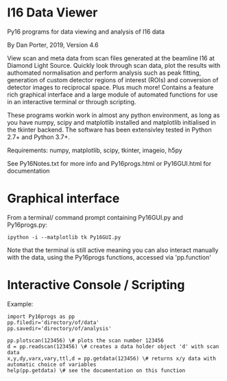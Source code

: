 # I16 Data Viewer

Py16 programs for data viewing and analysis of I16 data

By Dan Porter, 2019, Version 4.6

View scan and meta data from scan files generated at the beamline I16 at Diamond Light Source. Quickly look through scan data, plot the results with authomated normalisation and perform analysis such as peak fitting, generation of custom detector regions of interest (ROIs) and conversion of detector images to reciprocal space. Plus much more! Contains a feature rich graphical interface and a large module of automated functions for use in an interactive terminal or through scripting.

These programs workin work in almost any python environment, as long as you have numpy, scipy and matplotlib installed and matplotlib initialised in the tkinter backend. The software has been extensivley tested in Python 2.7+ and Python 3.7+.

Requirements: numpy, matplotlib, scipy, tkinter, imageio, h5py

See Py16Notes.txt for more info and Py16progs.html or Py16GUI.html for documentation

# Graphical interface
From a terminal/ command prompt containing Py16GUI.py and Py16progs.py:
```
ipython -i --matplotlib tk Py16GUI.py
```
Note that the terminal is still active meaning you can also interact manually with the data, using the Py16progs functions, accessed via 'pp.function'


# Interactive Console / Scripting
Example:
```
import Py16progs as pp
pp.filedir='directory/of/data'
pp.savedir='directory/of/analysis'

pp.plotscan(123456) \# plots the scan number 123456
d = pp.readscan(123456) \# creates a data holder object 'd' with scan data
x,y,dy,varx,vary,ttl,d = pp.getdata(123456) \# returns x/y data with automatic choice of variables
help(pp.getdata) \# see the documentation on this function
```

